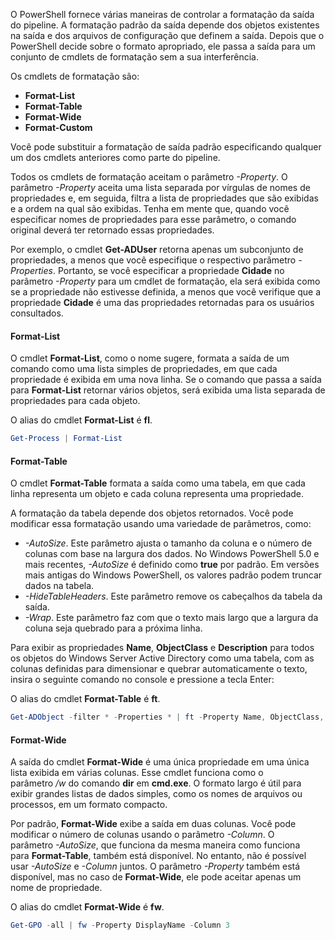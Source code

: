 O PowerShell fornece várias maneiras de controlar a formatação da saída do pipeline. A formatação padrão da saída depende dos objetos existentes na saída e dos arquivos de configuração que definem a saída. Depois que o PowerShell decide sobre o formato apropriado, ele passa a saída para um conjunto de cmdlets de formatação sem a sua interferência.

Os cmdlets de formatação são:
- **Format-List**
- **Format-Table**
- **Format-Wide**
- **Format-Custom**

Você pode substituir a formatação de saída padrão especificando qualquer um dos cmdlets anteriores como parte do pipeline.

Todos os cmdlets de formatação aceitam o parâmetro _-Property_. O parâmetro _-Property_ aceita uma lista separada por vírgulas de nomes de propriedades e, em seguida, filtra a lista de propriedades que são exibidas e a ordem na qual são exibidas. Tenha em mente que, quando você especificar nomes de propriedades para esse parâmetro, o comando original deverá ter retornado essas propriedades.

Por exemplo, o cmdlet **Get-ADUser** retorna apenas um subconjunto de propriedades, a menos que você especifique o respectivo parâmetro _-Properties_. Portanto, se você especificar a propriedade **Cidade** no parâmetro _-Property_ para um cmdlet de formatação, ela será exibida como se a propriedade não estivesse definida, a menos que você verifique que a propriedade **Cidade** é uma das propriedades retornadas para os usuários consultados.

#### Format-List
O cmdlet **Format-List**, como o nome sugere, formata a saída de um comando como uma lista simples de propriedades, em que cada propriedade é exibida em uma nova linha. Se o comando que passa a saída para **Format-List** retornar vários objetos, será exibida uma lista separada de propriedades para cada objeto.

O alias do cmdlet **Format-List** é **fl**.

```powershell
Get-Process | Format-List 
```

#### Format-Table
O cmdlet **Format-Table** formata a saída como uma tabela, em que cada linha representa um objeto e cada coluna representa uma propriedade.

A formatação da tabela depende dos objetos retornados. Você pode modificar essa formatação usando uma variedade de parâmetros, como:

- _-AutoSize_. Este parâmetro ajusta o tamanho da coluna e o número de colunas com base na largura dos dados. No Windows PowerShell 5.0 e mais recentes, _-AutoSize_ é definido como **true** por padrão. Em versões mais antigas do Windows PowerShell, os valores padrão podem truncar dados na tabela.
- _-HideTableHeaders_. Este parâmetro remove os cabeçalhos da tabela da saída.
- _-Wrap_. Este parâmetro faz com que o texto mais largo que a largura da coluna seja quebrado para a próxima linha.

Para exibir as propriedades **Name**, **ObjectClass** e **Description** para todos os objetos do Windows Server Active Directory como uma tabela, com as colunas definidas para dimensionar e quebrar automaticamente o texto, insira o seguinte comando no console e pressione a tecla Enter:

O alias do cmdlet **Format-Table** é **ft**.

```powershell
Get-ADObject -filter * -Properties * | ft -Property Name, ObjectClass, Description -AutoSize -Wrap
```

#### Format-Wide
A saída do cmdlet **Format-Wide** é uma única propriedade em uma única lista exibida em várias colunas. Esse cmdlet funciona como o parâmetro _/w_ do comando **dir** em **cmd.exe**. O formato largo é útil para exibir grandes listas de dados simples, como os nomes de arquivos ou processos, em um formato compacto.

Por padrão, **Format-Wide** exibe a saída em duas colunas. Você pode modificar o número de colunas usando o parâmetro _-Column_. O parâmetro _-AutoSize_, que funciona da mesma maneira como funciona para **Format-Table**, também está disponível. No entanto, não é possível usar _-AutoSize_ e _-Column_ juntos. O parâmetro _-Property_ também está disponível, mas no caso de **Format-Wide**, ele pode aceitar apenas um nome de propriedade.

O alias do cmdlet **Format-Wide** é **fw**.

```powershell
Get-GPO -all | fw -Property DisplayName -Column 3
```
